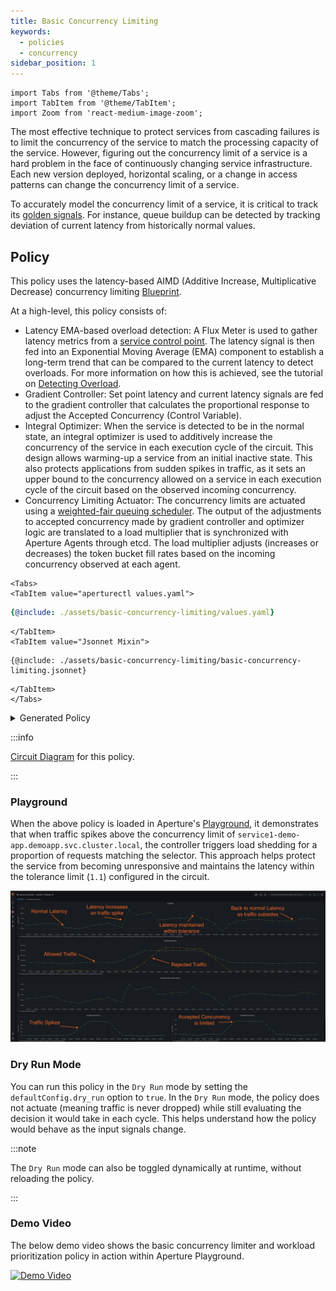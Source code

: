 ```yaml
---
title: Basic Concurrency Limiting
keywords:
  - policies
  - concurrency
sidebar_position: 1
---
```


```mdx-code-block
import Tabs from '@theme/Tabs';
import TabItem from '@theme/TabItem';
import Zoom from 'react-medium-image-zoom';
```

The most effective technique to protect services from cascading failures is to
limit the concurrency of the service to match the processing capacity of the
service. However, figuring out the concurrency limit of a service is a hard
problem in the face of continuously changing service infrastructure. Each new
version deployed, horizontal scaling, or a change in access patterns can change
the concurrency limit of a service.

To accurately model the concurrency limit of a service, it is critical to track
its
[golden signals](https://sre.google/sre-book/monitoring-distributed-systems/#xref_monitoring_golden-signals).
For instance, queue buildup can be detected by tracking deviation of current
latency from historically normal values.

## Policy

This policy uses the latency-based AIMD (Additive Increase, Multiplicative
Decrease) concurrency limiting
[Blueprint](/reference/policies/bundled-blueprints/policies/latency-aimd-concurrency-limiting.md).

At a high-level, this policy consists of:

- Latency EMA-based overload detection: A Flux Meter is used to gather latency
  metrics from a
  [service control point](/concepts/flow-control/flow-selector.md). The latency
  signal is then fed into an Exponential Moving Average (EMA) component to
  establish a long-term trend that can be compared to the current latency to
  detect overloads. For more information on how this is achieved, see the
  tutorial on
  [Detecting Overload](/tutorials/signal-processing/detecting-overload.md).
- Gradient Controller: Set point latency and current latency signals are fed to
  the gradient controller that calculates the proportional response to adjust
  the Accepted Concurrency (Control Variable).
- Integral Optimizer: When the service is detected to be in the normal state, an
  integral optimizer is used to additively increase the concurrency of the
  service in each execution cycle of the circuit. This design allows warming-up
  a service from an initial inactive state. This also protects applications from
  sudden spikes in traffic, as it sets an upper bound to the concurrency allowed
  on a service in each execution cycle of the circuit based on the observed
  incoming concurrency.
- Concurrency Limiting Actuator: The concurrency limits are actuated using a
  [weighted-fair queuing scheduler](/concepts/flow-control/components/load-scheduler.md).
  The output of the adjustments to accepted concurrency made by gradient
  controller and optimizer logic are translated to a load multiplier that is
  synchronized with Aperture Agents through etcd. The load multiplier adjusts
  (increases or decreases) the token bucket fill rates based on the incoming
  concurrency observed at each agent.

```mdx-code-block
<Tabs>
<TabItem value="aperturectl values.yaml">
```

```yaml
{@include: ./assets/basic-concurrency-limiting/values.yaml}
```

```mdx-code-block
</TabItem>
<TabItem value="Jsonnet Mixin">
```

```jsonnet
{@include: ./assets/basic-concurrency-limiting/basic-concurrency-limiting.jsonnet}
```

```mdx-code-block
</TabItem>
</Tabs>
```

<details><summary>Generated Policy</summary>
<p>

```yaml
{@include: ./assets/basic-concurrency-limiting/basic-concurrency-limiting.yaml}
```

</p>
</details>

:::info

[Circuit Diagram](./assets/basic-concurrency-limiting/basic-concurrency-limiting.mmd.svg)
for this policy.

:::

### Playground

When the above policy is loaded in Aperture's
[Playground](/get-started/playground/playground.md), it demonstrates that when
traffic spikes above the concurrency limit of
`service1-demo-app.demoapp.svc.cluster.local`, the controller triggers load
shedding for a proportion of requests matching the selector. This approach helps
protect the service from becoming unresponsive and maintains the latency within
the tolerance limit (`1.1`) configured in the circuit.

<Zoom>

![Basic Concurrency Limiting](./assets/basic-concurrency-limiting/basic-concurrency-limiting-playground.png)

</Zoom>

### Dry Run Mode

You can run this policy in the `Dry Run` mode by setting the
`defaultConfig.dry_run` option to `true`. In the `Dry Run` mode, the policy does
not actuate (meaning traffic is never dropped) while still evaluating the
decision it would take in each cycle. This helps understand how the policy would
behave as the input signals change.

:::note

The `Dry Run` mode can also be toggled dynamically at runtime, without reloading
the policy.

:::

### Demo Video

The below demo video shows the basic concurrency limiter and workload
prioritization policy in action within Aperture Playground.

[![Demo Video](https://img.youtube.com/vi/m070bAvrDHM/0.jpg)](https://www.youtube.com/watch?v=m070bAvrDHM)
